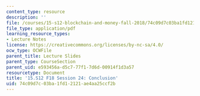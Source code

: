 ```yaml
---
content_type: resource
description: ''
file: /courses/15-s12-blockchain-and-money-fall-2018/74c09d7c03ba1fd12121ae4aa25ccf2b_MIT15_S12F18_ses24.pdf
file_type: application/pdf
learning_resource_types:
- Lecture Notes
license: https://creativecommons.org/licenses/by-nc-sa/4.0/
ocw_type: OCWFile
parent_title: Lecture Slides
parent_type: CourseSection
parent_uid: e593456a-d5c7-77f1-7d6d-00914f1d3a57
resourcetype: Document
title: '15.S12 F18 Session 24: Conclusion'
uid: 74c09d7c-03ba-1fd1-2121-ae4aa25ccf2b
---
```

